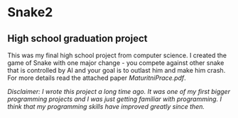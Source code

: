 # Snake2
## High school graduation project

This was my final high school project from computer science. I created the game of Snake with one major change - you compete against other snake that is controlled by AI and your goal is to outlast him and make him crash. For more details read the attached paper *MaturitniPrace.pdf*.

*Disclaimer: I wrote this project a long time ago. It was one of my first bigger programming projects and I was just getting familiar with programming. I think that my programming skills have improved greatly since then.*
